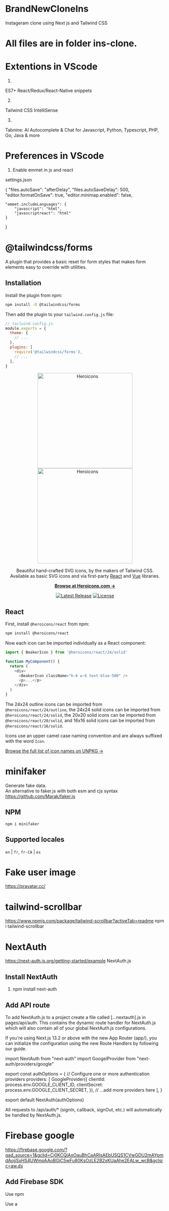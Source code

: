 # BrandNewCloneIns
 Instageram clone using Next js and Tailwind CSS

# All files are in folder ins-clone.


# Extentions in VScode

1. 	
ES7+ React/Redux/React-Native snippets

2.
Tailwind CSS IntelliSense

3.
Tabnine: AI Autocomplete & Chat for Javascript, Python, Typescript, PHP, Go, Java & more

# Preferences in VScode

1. Enable emmet in js and react

settings.json

{
    "files.autoSave": "afterDelay",
    "files.autoSaveDelay": 500,
    "editor.formatOnSave": true,
    "editor.minimap.enabled": false,

    "emmet.includeLanguages": {
        "javascript": "html",
        "javascriptreact": "html"
    }
}


# @tailwindcss/forms

A plugin that provides a basic reset for form styles that makes form elements easy to override with utilities.

## Installation

Install the plugin from npm:

```sh
npm install -D @tailwindcss/forms
```

Then add the plugin to your `tailwind.config.js` file:

```js
// tailwind.config.js
module.exports = {
  theme: {
    // ...
  },
  plugins: [
    require('@tailwindcss/forms'),
    // ...
  ],
}
```


<p align="center">
  <a href="https://heroicons.com/#gh-light-mode-only" target="_blank">
    <img src="./.github/logo-light.svg" alt="Heroicons" width="300">
  </a>
  <a href="https://heroicons.com/#gh-dark-mode-only" target="_blank">
    <img src="./.github/logo-dark.svg" alt="Heroicons" width="300">
  </a>
</p>

<p align="center">
  Beautiful hand-crafted SVG icons, by the makers of Tailwind CSS. <br>Available as basic SVG icons and via first-party <a href="#react">React</a> and <a href="#vue">Vue</a> libraries.
<p>

<p align="center">
  <a href="https://heroicons.com"><strong>Browse at Heroicons.com &rarr;</strong></a>
</p>

<p align="center">
    <a href="https://github.com/tailwindlabs/heroicons/releases"><img src="https://img.shields.io/npm/v/heroicons" alt="Latest Release"></a>
    <a href="https://github.com/tailwindlabs/heroicons/blob/master/LICENSE"><img src="https://img.shields.io/npm/l/heroicons.svg" alt="License"></a>
</p>

## React

First, install `@heroicons/react` from npm:

```sh
npm install @heroicons/react
```

Now each icon can be imported individually as a React component:

```js
import { BeakerIcon } from '@heroicons/react/24/solid'

function MyComponent() {
  return (
    <div>
      <BeakerIcon className="h-6 w-6 text-blue-500" />
      <p>...</p>
    </div>
  )
}
```

The 24x24 outline icons can be imported from `@heroicons/react/24/outline`, the 24x24 solid icons can be imported from `@heroicons/react/24/solid`, the 20x20 solid icons can be imported from `@heroicons/react/20/solid`, and 16x16 solid icons can be imported from `@heroicons/react/16/solid`.

Icons use an upper camel case naming convention and are always suffixed with the word `Icon`.

[Browse the full list of icon names on UNPKG &rarr;](https://unpkg.com/browse/@heroicons/react/24/outline/)


# minifaker

Generate fake data.  
An alternative to faker.js with both esm and cjs syntax
<https://github.com/Marak/faker.js>

## NPM

`npm i minifaker`

## Supported locales

`en` | `fr`, `fr-CA` | `es`

# Fake user image
https://pravatar.cc/

# tailwind-scrollbar
https://www.npmjs.com/package/tailwind-scrollbar?activeTab=readme
npm i tailwind-scrollbar

# NextAuth
https://next-auth.js.org/getting-started/example
NextAuth.js
## Install NextAuth
1. npm install next-auth
## Add API route
To add NextAuth.js to a project create a file called [...nextauth].js in pages/api/auth. This contains the dynamic route handler for NextAuth.js which will also contain all of your global NextAuth.js configurations.

If you're using Next.js 13.2 or above with the new App Router (app/), you can initialize the configuration using the new Route Handlers by following our guide.


import NextAuth from "next-auth"
import GoogelProvider from "next-auth/providers/google"

export const authOptions = {
  // Configure one or more authentication providers
  providers: [
    GoogleProvider({
      clientId: process.env.GOOGLE_CLIENT_ID,
      clientSecret: process.env.GOOGLE_CLIENT_SECRET,
    }),
    // ...add more providers here
  ],
}

export default NextAuth(authOptions)



All requests to /api/auth/* (signIn, callback, signOut, etc.) will automatically be handled by NextAuth.js.

# Firebase google
https://firebase.google.com/?gad_source=1&gclid=Cj0KCQiAxOauBhCaARIsAEbUSQS1CVwGDU2mAYpmdAojjSxHS4UWmpAAoBGiC5wFu80KsOzLE2B2xKUaAhe2EALw_wcB&gclsrc=aw.ds

## Add Firebase SDK

Use npm

Use a <script> tag
If you're already using NPM and a module bundler such as webpack or Rollup, you can run the following command to install the latest SDK (Learn more):

npm install firebase
Then, initialise Firebase and begin using the SDKs for the products that you'd like to use.

// Import the functions you need from the SDKs you need
import { initializeApp } from "firebase/app";
// TODO: Add SDKs for Firebase products that you want to use
// https://firebase.google.com/docs/web/setup#available-libraries

// Your web app's Firebase configuration
const firebaseConfig = {
  apiKey: "AIzaSyDe-X3-YAUoaJ1Es6aujAgEDXMFyvsKHDQ",
  authDomain: "ins-clone-kaixin-v1.firebaseapp.com",
  projectId: "ins-clone-kaixin-v1",
  storageBucket: "ins-clone-kaixin-v1.appspot.com",
  messagingSenderId: "809511987946",
  appId: "1:809511987946:web:45db0e57110e3ccbf00593"
};

// Initialize Firebase
const app = initializeApp(firebaseConfig);
Note: This option uses the modular JavaScript SDK, which provides a reduced SDK size.


# Google Cloud
APIs and services

## OAuth consent screen
external

app name:
kaixin-clone
user support email:
****
Authorised domains:
ins-clone-kaixin-v1.firebaseapp.com
developer contract information:
****

## Credentials
Name:
ins-clone-v1

Authorised JavaScript origins:
http://localhost
https://ins-clone-kaixin-v1.firebaseapp.com
http://localhost:5000
http://localhost:3000

Authorised redirect URIs
http://localhost:3000/api/auth/callback/google

